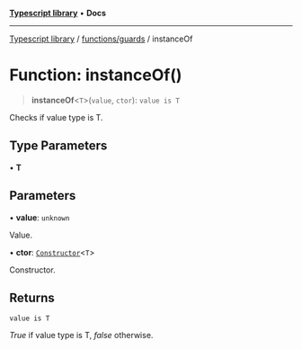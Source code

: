 [**Typescript library**](../../../index.md) • **Docs**

***

[Typescript library](../../../modules.md) / [functions/guards](../index.md) / instanceOf

# Function: instanceOf()

> **instanceOf**\<`T`\>(`value`, `ctor`): `value is T`

Checks if value type is T.

## Type Parameters

• **T**

## Parameters

• **value**: `unknown`

Value.

• **ctor**: [`Constructor`](../../../types/function/interfaces/Constructor.md)\<`T`\>

Constructor.

## Returns

`value is T`

_True_ if value type is T, _false_ otherwise.
